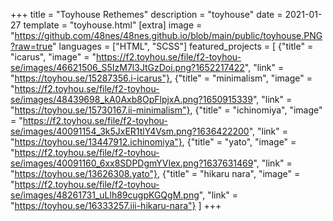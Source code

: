 +++
title = "Toyhouse Rethemes"
description = "toyhouse"
date = 2021-01-27
template = "toyhouse.html"
[extra]
image = "https://github.com/48nes/48nes.github.io/blob/main/public/toyhouse.PNG?raw=true"
languages = ["HTML", "SCSS"]
featured_projects = [
    {"title" = "icarus", "image" = "https://f2.toyhou.se/file/f2-toyhou-se/images/46621506_S5IzM7l3JtGzDoi.png?1652217422", "link" = "https://toyhou.se/15287356.i-icarus"},
    {"title" = "minimalism", "image" = "https://f2.toyhou.se/file/f2-toyhou-se/images/48439698_kA0Axb8OpFlpjxA.png?1650915339", "link" = "https://toyhou.se/15730167.ii-minimalism"},
    {"title" = "ichinomiya", "image" = "https://f2.toyhou.se/file/f2-toyhou-se/images/40091154_3k5JxER1tlY4Vsm.png?1636422200", "link" = "https://toyhou.se/13447912.ichinomiya"},
    {"title" = "yato", "image" = "https://f2.toyhou.se/file/f2-toyhou-se/images/40091160_6xx8SDPDgmYVIex.png?1637631469", "link" = "https://toyhou.se/13626308.yato"},
    {"title" = "hikaru nara", "image" = "https://f2.toyhou.se/file/f2-toyhou-se/images/48261731_uLlh89cugpKGQgM.png", "link" = "https://toyhou.se/16333257.iii-hikaru-nara"}
]
+++



